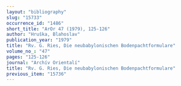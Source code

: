 ```yaml
---
layout: "bibliography"
slug: "15733"
occurrence_id: "1486"
short_title: "ArOr 47 (1979), 125-126"
author: "Hruška, Blahoslav"
publication_year: "1979"
title: "Rv. G. Ries, Die neubabylonischen Bodenpachtformulare"
volume_no_: "47"
pages: "125-126"
journal: "Archív Orientalí"
title: "Rv. G. Ries, Die neubabylonischen Bodenpachtformulare"
previous_item: "15736"
---
```

